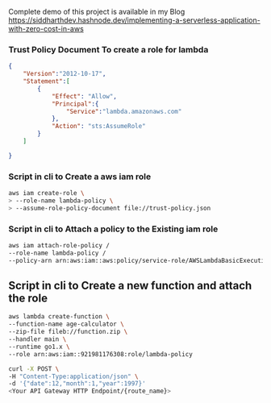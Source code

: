 Complete demo of this project is available in my Blog
https://siddharthdev.hashnode.dev/implementing-a-serverless-application-with-zero-cost-in-aws


### Trust Policy Document To create a role for lambda
```.json
{
    "Version":"2012-10-17",
    "Statement":[
        {
            "Effect": "Allow",
            "Principal":{
                "Service":"lambda.amazonaws.com"
            },
            "Action": "sts:AssumeRole"
        }
    ]

}
```

### Script in cli to Create a aws iam role

```.sh
aws iam create-role \
> --role-name lambda-policy \
> --assume-role-policy-document file://trust-policy.json
```

### Script in cli to Attach a policy to the Existing iam role

```.sh
aws iam attach-role-policy /
--role-name lambda-policy /
--policy-arn arn:aws:iam::aws:policy/service-role/AWSLambdaBasicExecutionRole
```

## Script in cli to Create a new function and attach the role

```.sh
aws lambda create-function \
--function-name age-calculator \
--zip-file fileb://function.zip \
--handler main \
--runtime go1.x \
--role arn:aws:iam::921981176308:role/lambda-policy
```

```.sh
curl -X POST \
-H "Content-Type:application/json" \
-d '{"date":12,"month":1,"year":1997}'
<Your API Gateway HTTP Endpoint/{route_name}>
```
